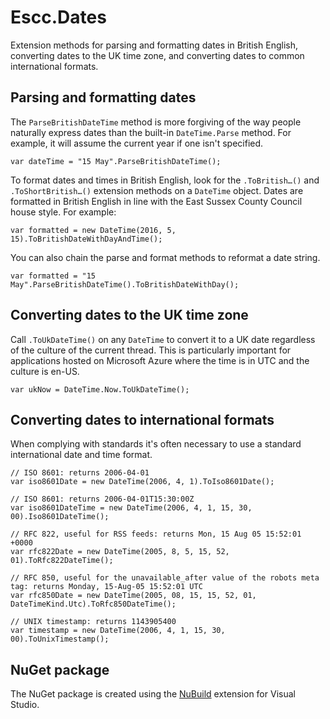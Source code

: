 # Escc.Dates

Extension methods for parsing and formatting dates in British English, converting dates to the UK time zone, and converting dates to common international formats.

## Parsing and formatting dates

The `ParseBritishDateTime` method is more forgiving of the way people naturally express dates than the built-in `DateTime.Parse` method. For example, it will assume the current year if one isn't specified.

	var dateTime = "15 May".ParseBritishDateTime();

To format dates and times in British English, look for the `.ToBritish…()` and `.ToShortBritish…()` extension methods on a `DateTime` object. Dates are formatted in British English in line with the East Sussex County Council house style. For example:

	var formatted = new DateTime(2016, 5, 15).ToBritishDateWithDayAndTime();

You can also chain the parse and format methods to reformat a date string.

	var formatted = "15 May".ParseBritishDateTime().ToBritishDateWithDay();

## Converting dates to the UK time zone

Call `.ToUkDateTime()` on any `DateTime` to convert it to a UK date regardless of the culture of the current thread. This is particularly important for applications hosted on Microsoft Azure where the time is in UTC and the culture is en-US.

	var ukNow = DateTime.Now.ToUkDateTime();

## Converting dates to international formats

When complying with standards it's often necessary to use a standard international date and time format.

	// ISO 8601: returns 2006-04-01
	var iso8601Date = new DateTime(2006, 4, 1).ToIso8601Date();

	// ISO 8601: returns 2006-04-01T15:30:00Z
	var iso8601DateTime = new DateTime(2006, 4, 1, 15, 30, 00).Iso8601DateTime();

	// RFC 822, useful for RSS feeds: returns Mon, 15 Aug 05 15:52:01 +0000 
	var rfc822Date = new DateTime(2005, 8, 5, 15, 52, 01).ToRfc822DateTime();

	// RFC 850, useful for the unavailable_after value of the robots meta tag: returns Monday, 15-Aug-05 15:52:01 UTC 
	var rfc850Date = new DateTime(2005, 08, 15, 15, 52, 01, DateTimeKind.Utc).ToRfc850DateTime();

	// UNIX timestamp: returns 1143905400
	var timestamp = new DateTime(2006, 4, 1, 15, 30, 00).ToUnixTimestamp();

## NuGet package

The NuGet package is created using the [NuBuild](https://github.com/bspell1/NuBuild) extension for Visual Studio.